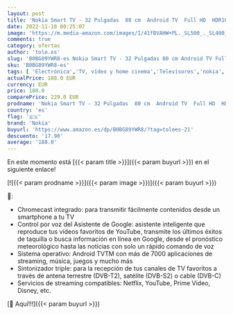 ```yaml
---
layout: post
title: 'Nokia Smart TV - 32 Pulgadas  80 cm  Android TV  Full HD  HDR10  DVB-C/S2/T2  Netflix  Prime Video  Disney+'
date: 2022-11-18 00:25:07
image: 'https://m.media-amazon.com/images/I/41fBVAHW+PL._SL500_._SL400_.jpg'
comments: true
category: ofertas
author: 'tole.es'
slug: 'B0BG89YWR8-es Nokia Smart TV - 32 Pulgadas 80 cm Android TV Full HD...'
sku: 'B0BG89YWR8-es'
tags: [ 'Electrónica','TV, vídeo y home cinema','Televisores','nokia','smart','tv','🇪🇸', ]
actualPrice: 188.0 EUR
currency: EUR
price: 188.0
comparePrice: 229.0 EUR
prodname: 'Nokia Smart TV - 32 Pulgadas  80 cm  Android TV  Full HD  HDR10  DVB-C/S2/T2  Netflix  Prime Video  Disney+'
country: 'es'
flag: '🇪🇸'
brand: 'Nokia'
buyurl: 'https://www.amazon.es/dp/B0BG89YWR8/?tag=tolees-21'
descuento: '17.90'
average: '188.0'
---
```


En este momento está [{{< param title >}}]({{< param buyurl >}}) en el siguiente enlace!

[![{{< param prodname >}}]({{< param image >}})]({{< param buyurl >}})

🔎:

- Chromecast integrado: para transmitir fácilmente contenidos desde un smartphone a tu TV
- Control por voz del Asistente de Google: asistente inteligente que reproduce tus vídeos favoritos de YouTube, transmite los últimos éxitos de taquilla o busca información en línea en Google, desde el pronóstico meteorológico hasta las noticias con solo un rápido comando de voz
- Sistema operativo: Android TVTM con más de 7000 aplicaciones de streaming, música, juegos y mucho más
- Sintonizador triple: para la recepción de tus canales de TV favoritos a través de antena terrestre (DVB-T2), satélite (DVB-S2) o cable (DVB-C)
- Servicios de streaming compatibles: Netflix, YouTube, Prime Video, Disney, etc.

[🛒 Aquí!!!]({{< param buyurl >}})
